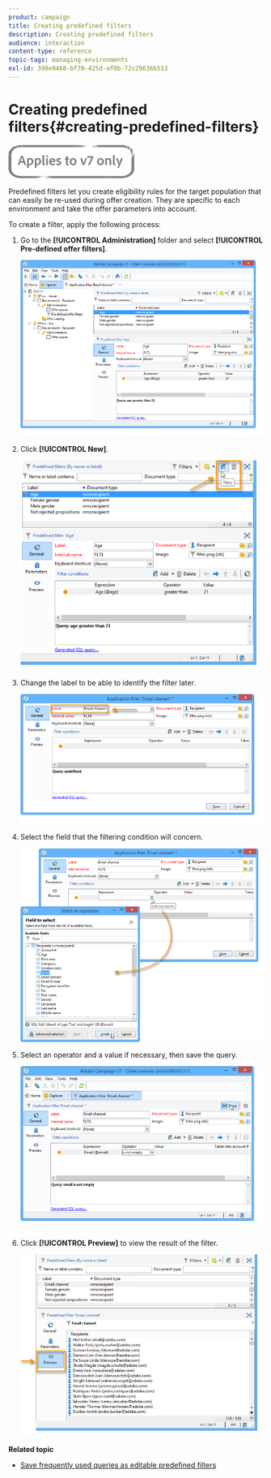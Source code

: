 ```yaml
---
product: campaign
title: Creating predefined filters
description: Creating predefined filters
audience: interaction
content-type: reference
topic-tags: managing-environments
exl-id: 399e9468-bf70-425d-af0b-72c29636b513
---
```

# Creating predefined filters{#creating-predefined-filters}

![](../../assets/v7-only.svg)

 Predefined filters let you create eligibility rules for the target population that can easily be re-used during offer creation. They are specific to each environment and take the offer parameters into account.

To create a filter, apply the following process:

1. Go to the **[!UICONTROL Administration]** folder and select **[!UICONTROL Pre-defined offer filters]**.

   ![](assets/offer_filter_create_005.png)

1. Click **[!UICONTROL New]**.

   ![](assets/offer_filter_create_001.png)

1. Change the label to be able to identify the filter later.

   ![](assets/offer_filter_create_002.png)

1. Select the field that the filtering condition will concern.

   ![](assets/offer_filter_create_003.png)

1. Select an operator and a value if necessary, then save the query.

   ![](assets/offer_filter_create_004.png)

1. Click **[!UICONTROL Preview]** to view the result of the filter.

   ![](assets/offer_filter_create_006.png)

**Related topic**

* [Save frequently used queries as editable predefined filters](https://helpx.adobe.com/campaign/kb/simplifying-campaign-management-acc.html#Savefrequentlyusedqueriesaseditablepredefinedfilters)
